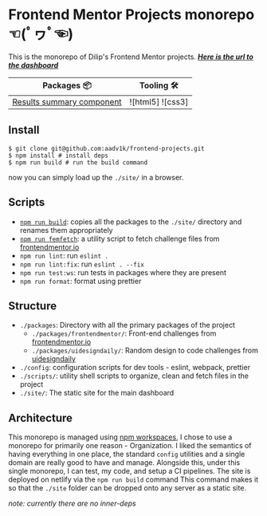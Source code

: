 # Frontend Mentor Projects monorepo ☜(ﾟヮﾟ☜)

This is the monorepo of Dilip's Frontend Mentor projects. **_[Here is the url to the dashboard](./site/index.html)_**

| Packages 📦                                                                                                                                   | Tooling 🛠️                                            |
| --------------------------------------------------------------------------------------------------------------------------------------------- | ----------------------------------------------------- |
| [Results summary component](./results-summary-component/)                             | ![html5] ![css3] |


## Install

```shell
$ git clone git@github.com:aadv1k/frontend-projects.git
$ npm install # install deps
$ npm run build # run the build command
```

now you can simply load up the `./site/` in a browser.

## Scripts

- [`npm run build`](./scripts/deploy.sh): copies all the packages to the `./site/` directory and renames them appropriately
- [`npm run femfetch`](./scripts/femfetch.sh): a utility script to fetch challenge files from [frontendmentor.io](https://frontendmentor.io)
- `npm run lint`: run `eslint .`
- `npm run lint:fix`: run `eslint . --fix`
- `npm run test:ws`: run tests in packages where they are present
- `npm run format`: format using prettier

## Structure

- `./packages`: Directory with all the primary packages of the project
  - `./packages/frontendmentor/`: Front-end challenges from [frontendmentor.io](https://frontendmentor.io)
  - `./packages/uidesigndaily/`: Random design to code challenges from [uidesigndaily](https://uidesigndaily.com/)
- `./config`: configuration scripts for dev tools - eslint, webpack, prettier
- `./scripts/`: utility shell scripts to organize, clean and fetch files in the project
- `./site/`: The static site for the main dashboard

## Architecture

This monorepo is managed using [npm
workspaces](https://docs.npmjs.com/cli/v7/using-npm/workspaces), I chose to use
a monorepo for primarily one reason - Organization. I liked the semantics of
having everything in one place, the standard `config` utilities and a single
domain are really good to have and manage. Alongside this, under this single
monorepo, I can test, my code, and setup a CI pipelines. The site is deployed
on netlify via the `npm run build` command This command makes it so that the
`./site` folder can be dropped onto any server as a static site.

_note: currently there are no inner-deps_

[jest]: https://img.shields.io/badge/-Jest-282c34?logo=jest&logoColor=C21325&style=classic
[react]: https://img.shields.io/badge/-React-282c34?logo=React&logoColor=61dafb&style=classic
[cssmodules]: https://img.shields.io/badge/-CSS%20Modules-282c34?logo=cssmodules&logoColor=61dafb&style=classic
[tailwindcss]: https://img.shields.io/badge/-Tailwindcss-282c34?logo=tailwind-css&logocolor=white&style=classic
[materialui]: https://img.shields.io/badge/-MaterialUi-282c34?logo=MUI&logocolor=007FFF&style=classic
[sass]: https://img.shields.io/badge/-Sass-282c34?logo=sass&logocolor=white&style=classic
[webpack]: https://img.shields.io/badge/-Webpack-282c34?logo=webpack&logocolor=8DD6F9&style=classic
[parcel]: https://img.shields.io/badge/-📦%20Parcel-282c34?logo=parcel&logocolor=white&style=classic
[styledcomponents]: https://img.shields.io/badge/-💅%20Styled%20Components-282c34?&style=classic
[gulp]: https://img.shields.io/badge/-Gulp-282c34?logo=gulp&logocolor=CF4647&style=classic
[postcss]: https://img.shields.io/badge/-PostCSS-282c34?logo=postCSS&logocolor=DD3A0A&style=classic
[openprops]: https://img.shields.io/badge/-🅿%20OpenProps-282c34?logo=&logocolor=white&style=classic
[windicss]: https://img.shields.io/badge/-WindiCSS-282c34?logo=windicss&logocolor=48B0F1&style=classic
[javascript]: https://img.shields.io/badge/-JavaScript-282c34?logo=JavaScript&logocolor=F7DF1E&style=classic
[css]: https://img.shields.io/badge/-CSS3-282c34?logo=CSS3&logocolor=1572B6&style=classic
[html]: https://img.shields.io/badge/-HTML5-282c34?logo=HTML5&logocolor=E34F26&style=classic